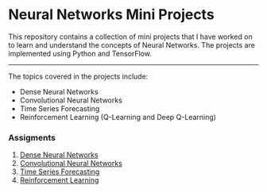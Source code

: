 
# Neural Networks Mini Projects

This repository contains a collection of mini projects that I have worked on to learn and understand the concepts of Neural Networks. The projects are implemented using Python and TensorFlow.

---
The topics covered in the projects include:

- Dense Neural Networks
- Convolutional Neural Networks
- Time Series Forecasting
- Reinforcement Learning (Q-Learning and Deep Q-Learning)

### Assigments

1. [Dense Neural Networks](https://blackthorn-ai.notion.site/Dense-Neural-Networks-98f57c4818244973acd746f5e3815086)
2. [Convolutional Neural Networks](https://blackthorn-ai.notion.site/Convolutional-Neural-Networks-5d0e26cb1efe4e58b78dc04060b2a76c?pvs=4&authuser=0)
3. [Time Series Forecasting](https://blackthorn-ai.notion.site/Time-Series-711e90efd65c4d3eb92fd601c3d18210?pvs=4&authuser=0)
4. [Reinforcement Learning](https://blackthorn-ai.notion.site/Deep-Reinforcement-Learning-9c962a9499f34a8e9f7d2221500a73e5?authuser=0)


